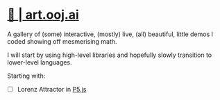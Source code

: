 # [🎨 | art.ooj.ai](https://art.ooj.ai)
A gallery of (some) interactive, (mostly) live, (all) beautiful, little demos I coded showing off mesmerising math.

I will start by using high-level libraries and hopefully slowly transition to lower-level languages.

Starting with:
- [ ] Lorenz Attractor in [P5.js](https://p5js.org/)
